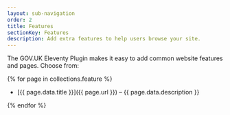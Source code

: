 ```yaml
---
layout: sub-navigation
order: 2
title: Features
sectionKey: Features
description: Add extra features to help users browse your site.
---
```


The GOV.UK Eleventy Plugin makes it easy to add common website features and pages. Choose from:

{% for page in collections.feature %}

- [{{ page.data.title }}]({{ page.url }}) – {{ page.data.description }}

{% endfor %}
